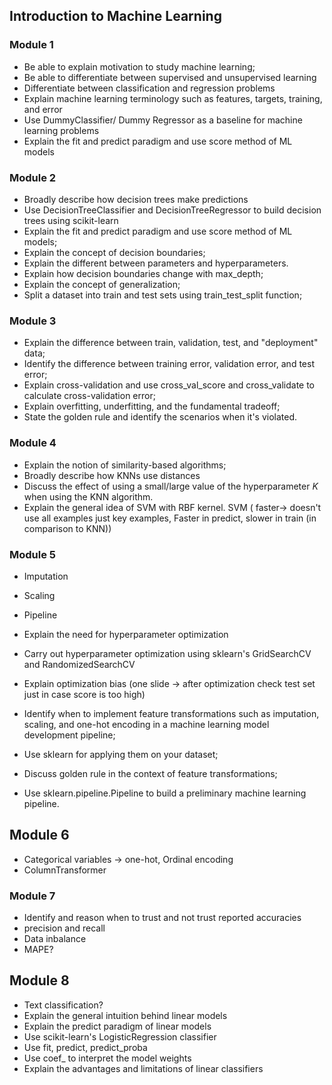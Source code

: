 ## Introduction to Machine Learning 

### Module 1

- Be able to explain motivation to study machine learning;
- Be able to differentiate between supervised and unsupervised learning
- Differentiate between classification and regression problems
- Explain machine learning terminology such as features, targets, training, and error
- Use DummyClassifier/ Dummy Regressor as a baseline for machine learning problems
- Explain the fit and predict paradigm and use score method of ML models


### Module 2

- Broadly describe how decision trees make predictions
- Use DecisionTreeClassifier and DecisionTreeRegressor to build decision trees using scikit-learn
- Explain the fit and predict paradigm and use score method of ML models;
- Explain the concept of decision boundaries;
- Explain the different between parameters and hyperparameters.
- Explain how decision boundaries change with max_depth;
- Explain the concept of generalization;
- Split a dataset into train and test sets using train_test_split function;

### Module 3 

- Explain the difference between train, validation, test, and "deployment" data;
- Identify the difference between training error, validation error, and test error;
- Explain cross-validation and use cross_val_score and cross_validate to calculate cross-validation error;
- Explain overfitting, underfitting, and the fundamental tradeoff;
- State the golden rule and identify the scenarios when it's violated.

### Module 4 

- Explain the notion of similarity-based algorithms;
- Broadly describe how KNNs use distances
- Discuss the effect of using a small/large value of the hyperparameter $K$ when using the KNN algorithm.
- Explain the general idea of SVM with RBF kernel.
SVM ( faster-> doesn't use all examples just key examples, Faster in predict, slower in train (in comparison to KNN)) 

### Module 5 

- Imputation 
- Scaling 
- Pipeline 
- Explain the need for hyperparameter optimization
- Carry out hyperparameter optimization using sklearn's GridSearchCV and RandomizedSearchCV
- Explain optimization bias (one slide -> after optimization check test set just in case score is too high) 


- Identify when to implement feature transformations such as imputation, scaling, and one-hot encoding in a machine learning model development pipeline;
- Use sklearn for applying them on your dataset;
- Discuss golden rule in the context of feature transformations;
- Use sklearn.pipeline.Pipeline to build a preliminary machine learning pipeline.

## Module 6 
- Categorical variables -> one-hot, Ordinal encoding 
- ColumnTransformer



### Module 7

- Identify and reason when to trust and not trust reported accuracies
- precision and recall 
- Data inbalance 
- MAPE? 

## Module 8 

- Text classification? 
- Explain the general intuition behind linear models
- Explain the predict paradigm of linear models
- Use scikit-learn's LogisticRegression classifier
- Use fit, predict, predict_proba
- Use coef_ to interpret the model weights
- Explain the advantages and limitations of linear classifiers

